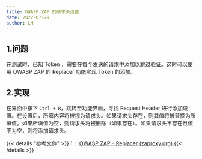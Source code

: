 ```yaml
---
title: OWASP ZAP 的请求头设置
date: 2022-07-29
author: LM
---
```


## 1.问题

在测试时，已知 Token ，需要在每个发送的请求中添加以跳过验证。这时可以使用 OWASP ZAP 的 Replacer 功能实现 Token 的添加。

## 2.实现

在界面中按下 `Ctrl + R`，跳转至功能界面，寻找 Request Header 进行添加设置。在设置后，所填内容将被视为请求头。如果请求头存在，则其值将被替换为所填值。如果所填值为空，则请求头将被删除（如果存在）。如果请求头不存在且值不为空，则将添加请求头。

{{< details "参考文件" >}} 
1：[ OWASP ZAP – Replacer (zaproxy.org) ](https://www.zaproxy.org/docs/desktop/addons/replacer/#request-header-will-add-if-not-present)
{{< /details >}}